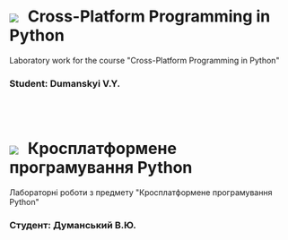 # <img src="https://upload.wikimedia.org/wikipedia/en/thumb/a/ae/Flag_of_the_United_Kingdom.svg/20px-Flag_of_the_United_Kingdom.svg.png" style="vertical-align: middle; margin-right: 10px;"> Cross-Platform Programming in Python

Laboratory work for the course "Cross-Platform Programming in Python"

### Student: Dumanskyi V.Y.

<br><br>

# <img src="https://upload.wikimedia.org/wikipedia/commons/thumb/4/49/Flag_of_Ukraine.svg/20px-Flag_of_Ukraine.svg.png" style="vertical-align: middle; margin-right: 10px;"> Кросплатформене програмування Python

Лабораторні роботи з предмету "Кросплатформене програмування Python"

### Студент: Думанський В.Ю.
